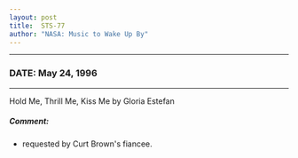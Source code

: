 ```yaml
---
layout: post
title:  STS-77
author: "NASA: Music to Wake Up By"
---
```


----
### DATE: May 24, 1996
----
Hold Me, Thrill Me, Kiss Me by Gloria Estefan

##### Comment:
* requested by Curt Brown's fiancee.
